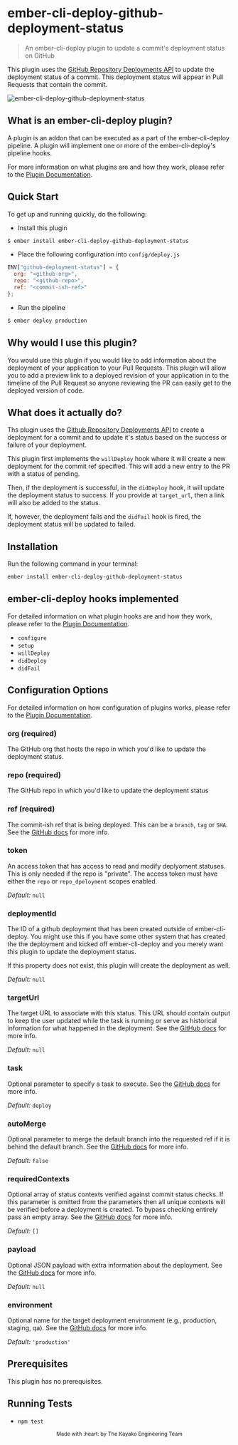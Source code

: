 # ember-cli-deploy-github-deployment-status

> An ember-cli-deploy plugin to update a commit's deployment status on GitHub

This plugin uses the [GitHub Repository Deployments API][1] to update the
deployment status of a commit. This deployment status will appear in Pull
Requests that contain the commit.

![ember-cli-deploy-github-deployment-status](https://cloud.githubusercontent.com/assets/416724/19148242/a15e74c8-8bb3-11e6-9470-33eb8332edd1.gif)

## What is an ember-cli-deploy plugin?

A plugin is an addon that can be executed as a part of the ember-cli-deploy
pipeline. A plugin will implement one or more of the ember-cli-deploy's pipeline
hooks.

For more information on what plugins are and how they work, please refer to the
[Plugin Documentation][2].

## Quick Start

To get up and running quickly, do the following:

- Install this plugin

```bash
$ ember install ember-cli-deploy-github-deployment-status
```

- Place the following configuration into `config/deploy.js`

```javascript
ENV["github-deployment-status"] = {
  org: "<github-org>",
  repo: "<github-repo>",
  ref: "<commit-ish-ref>"
};
```

- Run the pipeline

```bash
$ ember deploy production
```

## Why would I use this plugin?

You would use this plugin if you would like to add information about the
deployment of your application to your Pull Requests. This plugin will allow you
to add a preview link to a deployed revision of your application in to the
timeline of the Pull Request so anyone reviewing the PR can easily get to the
deployed version of code.

## What does it actually do?

Ths plugin uses the [Github Repository Deployments API][1] to create a
deployment for a commit and to update it's status based on the success or
failure of your deployment.

This plugin first implements the `willDeploy` hook where it will create a new
deployment for the commit ref specified. This will add a new entry to the PR
with a status of pending.

Then, if the deployment is successful, in the `didDeploy` hook, it will update the deployment status to
success. If you provide at `target_url`, then a link will also be added to the
status.

If, however, the deployment fails and the `didFail` hook is fired, the deployment status will be updated to
failed.

## Installation

Run the following command in your terminal:

```bash
ember install ember-cli-deploy-github-deployment-status
```

## ember-cli-deploy hooks implemented

For detailed information on what plugin hooks are and how they work, please
refer to the [Plugin Documentation][2].

- `configure`
- `setup`
- `willDeploy`
- `didDeploy`
- `didFail`

## Configuration Options

For detailed information on how configuration of plugins works, please refer to
the [Plugin Documentation][2].

### org (required)

The GitHub org that hosts the repo in which you'd like to update the deployment
status.

### repo (required)

The GitHub repo in which you'd like to update the deployment status

### ref (required)

The commit-ish ref that is being deployed. This can be a `branch`, `tag` or
`SHA`. See the [GitHub docs][3] for more info.

### token

An access token that has access to read and modify deplyoment statuses. This is
only needed if the repo is "private". The access token must have either the
`repo` or `repo_dpeloyment` scopes enabled.

_Default:_ `null`

### deploymentId

The ID of a github deployment that has been created outside of ember-cli-deploy.
You might use this if you have some other system that has created the the deployment and kicked off ember-cli-deploy and you merely want this plugin to update the deployment status.

If this property does not exist, this plugin will create the deployment as well.

_Default:_ `null`

### targetUrl

The target URL to associate with this status. This URL should contain output to
keep the user updated while the task is running or serve as historical
information for what happened in the deployment. See the [GitHub docs][4] for
more info.

_Default:_ `null`

### task

Optional parameter to specify a task to execute. See the [GitHub docs][3] for
more info.

_Default:_ `deploy`

### autoMerge

Optional parameter to merge the default branch into the requested ref if it is
behind the default branch. See the [GitHub docs][3] for more info.

_Default:_ `false`

### requiredContexts

Optional array of status contexts verified against commit status checks. If this
parameter is omitted from the parameters then all unique contexts will be
verified before a deployment is created. To bypass checking entirely pass an
empty array. See the [GitHub docs][3] for more info.

_Default:_ `[]`

### payload

Optional JSON payload with extra information about the deployment. See the
[GitHub docs][3] for more info.

_Default:_ `null`

### environment

Optional name for the target deployment environment (e.g., production, staging,
qa). See the [GitHub docs][3] for more info.

_Default:_ `'production'`

## Prerequisites

This plugin has no prerequisites.

## Running Tests

- `npm test`

<p align="center"><sub>Made with :heart: by The Kayako Engineering Team</sub></p>

[1]: https://developer.github.com/v3/repos/deployments/ "GitHub Deployments API"
[2]: http://ember-cli-deploy.com/plugins "Plugin Documentation"
[3]: https://developer.github.com/v3/repos/deployments/#create-a-deployment "Github Deployments - Create a Deployment"
[4]: https://developer.github.com/v3/repos/deployments/#create-a-deployment-status "Github Deployments - Create a Deployment Status"
